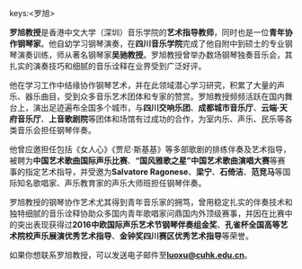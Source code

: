 keys:<罗旭>


**罗旭教授**是香港中文大学（深圳）音乐学院的**艺术指导教师**，同时也是一位**青年协作钢琴家**。他自幼学习钢琴演奏，在**四川音乐学院**完成了他自附中到硕士的专业钢琴演奏训练，师从著名钢琴家**吴驰教授**。罗旭教授曾举办数场钢琴独奏音乐会，其扎实的演奏技巧和细腻的音乐诠释在业界受到广泛好评。

他在学习工作中结缘协作钢琴艺术，并在此领域潜心学习研究，积累了大量的声乐、器乐曲目，受到众多音乐艺术团体和专家的赞赏。罗旭教授频频活跃在国内舞台上，演出足迹遍布全国多个城市，与**四川交响乐团**、**成都城市音乐厅**、**云端·天府音乐厅**、**上音歌剧院**等团体和场馆有过成功的合作，为室内乐、声乐、民乐等各类音乐会担任钢琴伴奏。

他曾应邀担任包括《女人心》《贾尼·斯基基》等多部歌剧的排练伴奏及艺术指导，被聘为**中国艺术歌曲国际声乐比赛**、**“国风雅歌之星”中国艺术歌曲演唱大赛**等赛事的指定艺术指导，并受邀为**Salvatore Ragonese**、**梁宁**、**石倚洁**、**范竞马**等国际知名歌唱家、声乐教育家的声乐大师班担任钢琴伴奏。

罗旭教授的钢琴协作艺术尤其得到青年音乐家的拥笃，曾用稳定扎实的伴奏技术和独特细腻的音乐诠释协助众多国内青年歌唱家问鼎国内外顶级赛事，并因在比赛中的突出表现获得过**2016中欧国际声乐艺术节钢琴伴奏组金奖**、**孔雀杯全国高等艺术院校声乐展演优秀艺术指导**、**金钟奖四川赛区优秀艺术指导**等荣誉。

如果你想联系罗旭教授，可以发送电子邮件至**luoxu@cuhk.edu.cn**。